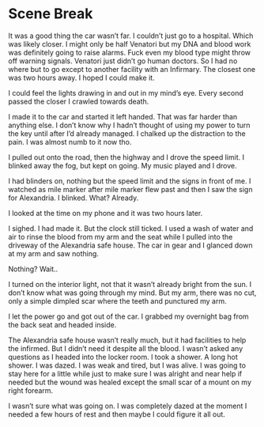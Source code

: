 # Scene Break

It was a good thing the car wasn’t far. I couldn’t just go to a hospital. Which was likely closer. I might only be half Venatori but my DNA and blood work was definitely going to raise alarms. Fuck even my blood type might throw off warning signals. Venatori just didn’t go human doctors. So I had no where but to go except to another facility with an Infirmary. The closest one was two hours away. I hoped I could make it.

I could feel the lights drawing in and out in my mind’s eye. Every second passed the closer I crawled towards death.

I made it to the car and started it left handed. That was far harder than anything else. I don’t know why I hadn’t thought of using my power to turn the key until after I’d already managed. I chalked up the distraction to the pain. I was almost numb to it now tho.

I pulled out onto the road, then the highway and I drove the speed limit. I blinked away the fog, but kept on going. My music played and I drove.

I had blinders on, nothing but the speed limit and the signs in front of me. I watched as mile marker after mile marker flew past and then I saw the sign for Alexandria. I blinked. What? Already.

I looked at the time on my phone and it was two hours later.

I sighed. I had made it. But the clock still ticked. I used a wash of water and air to rinse the blood from my arm and the seat while I pulled into the driveway of the Alexandria safe house. The car in gear and I glanced down at my arm and saw nothing.

Nothing? Wait..

I turned on the interior light, not that it wasn’t already bright from the sun. I don’t know what was going through my mind. But my arm, there was no cut, only a simple dimpled scar where the teeth and punctured my arm.

I let the power go and got out of the car. I grabbed my overnight bag from the back seat and headed inside.

The Alexandria safe house wasn’t really much, but it had facilities to help the infirmed. But I didn’t need it despite all the blood. I wasn’t asked any questions as I headed into the locker room. I took a shower. A long hot shower. I was dazed. I was weak and tired, but I was alive. I was going to stay here for a little while just to make sure I was alright and near help if needed but the wound was healed except the small scar of a mount on my right forearm.

I wasn’t sure what was going on. I was completely dazed at the moment I needed a few hours of rest and then maybe I could figure it all out.

